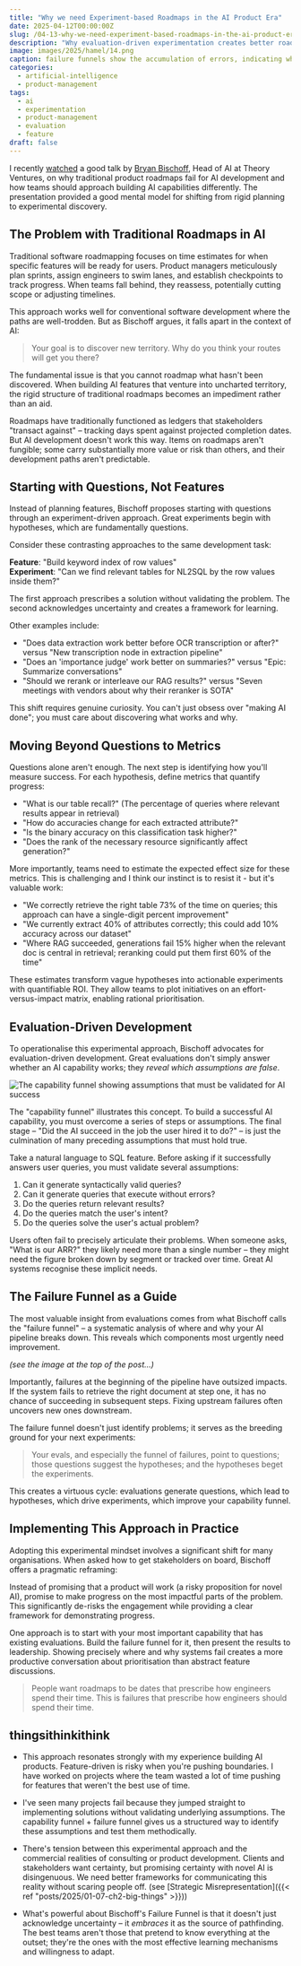 ```yaml
---
title: "Why we need Experiment-based Roadmaps in the AI Product Era"
date: 2025-04-12T00:00:00Z
slug: /04-13-why-we-need-experiment-based-roadmaps-in-the-ai-product-era/
description: "Why evaluation-driven experimentation creates better roadmaps in AI products."
image: images/2025/hamel/14.png
caption: failure funnels show the accumulation of errors, indicating where effort must be spent
categories:
  - artificial-intelligence
  - product-management
tags:
  - ai
  - experimentation
  - product-management
  - evaluation
  - feature
draft: false
---
```


I recently [watched](https://www.youtube.com/watch?v=R_HnI9oTv3c) a good talk by [Bryan Bischoff](https://www.linkedin.com/in/bryan-bischof/), Head of AI at Theory Ventures, on why traditional product roadmaps fail for AI development and how teams should approach building AI capabilities differently. The presentation provided a good mental model for shifting from rigid planning to experimental discovery.

## The Problem with Traditional Roadmaps in AI

Traditional software roadmapping focuses on time estimates for when specific features will be ready for users. Product managers meticulously plan sprints, assign engineers to swim lanes, and establish checkpoints to track progress. When teams fall behind, they reassess, potentially cutting scope or adjusting timelines.

This approach works well for conventional software development where the paths are well-trodden. But as Bischoff argues, it falls apart in the context of AI:

> Your goal is to discover new territory. Why do you think your routes will get you there?

The fundamental issue is that you cannot roadmap what hasn't been discovered. When building AI features that venture into uncharted territory, the rigid structure of traditional roadmaps becomes an impediment rather than an aid.

Roadmaps have traditionally functioned as ledgers that stakeholders "transact against" – tracking days spent against projected completion dates. But AI development doesn't work this way. Items on roadmaps aren't fungible; some carry substantially more value or risk than others, and their development paths aren't predictable.

## Starting with Questions, Not Features

Instead of planning features, Bischoff proposes starting with questions through an experiment-driven approach. Great experiments begin with hypotheses, which are fundamentally questions.

Consider these contrasting approaches to the same development task:

**Feature**: "Build keyword index of row values"  
**Experiment**: "Can we find relevant tables for NL2SQL by the row values inside them?"

The first approach prescribes a solution without validating the problem. The second acknowledges uncertainty and creates a framework for learning.

Other examples include:

- "Does data extraction work better before OCR transcription or after?" versus "New transcription node in extraction pipeline"
- "Does an 'importance judge' work better on summaries?" versus "Epic: Summarize conversations"
- "Should we rerank or interleave our RAG results?" versus "Seven meetings with vendors about why their reranker is SOTA"

This shift requires genuine curiosity. You can't just obsess over "making AI done"; you must care about discovering what works and why.

## Moving Beyond Questions to Metrics

Questions alone aren't enough. The next step is identifying how you'll measure success. For each hypothesis, define metrics that quantify progress:

- "What is our table recall?" (The percentage of queries where relevant results appear in retrieval)
- "How do accuracies change for each extracted attribute?"
- "Is the binary accuracy on this classification task higher?"
- "Does the rank of the necessary resource significantly affect generation?"

More importantly, teams need to estimate the expected effect size for these metrics. This is challenging and I think our instinct is to resist it - but it's valuable work:

- "We correctly retrieve the right table 73% of the time on queries; this approach can have a single-digit percent improvement"
- "We currently extract 40% of attributes correctly; this could add 10% accuracy across our dataset"
- "Where RAG succeeded, generations fail 15% higher when the relevant doc is central in retrieval; reranking could put them first 60% of the time"

These estimates transform vague hypotheses into actionable experiments with quantifiable ROI. They allow teams to plot initiatives on an effort-versus-impact matrix, enabling rational prioritisation.

## Evaluation-Driven Development

To operationalise this experimental approach, Bischoff advocates for evaluation-driven development. Great evaluations don't simply answer whether an AI capability works; they _reveal which assumptions are false_.

![The capability funnel showing assumptions that must be validated for AI success](/images/2025/hamel/11.png)

The "capability funnel" illustrates this concept. To build a successful AI capability, you must overcome a series of steps or assumptions. The final stage – "Did the AI succeed in the job the user hired it to do?" – is just the culmination of many preceding assumptions that must hold true.

Take a natural language to SQL feature. Before asking if it successfully answers user queries, you must validate several assumptions:

1. Can it generate syntactically valid queries?
2. Can it generate queries that execute without errors?
3. Do the queries return relevant results?
4. Do the queries match the user's intent?
5. Do the queries solve the user's actual problem?

Users often fail to precisely articulate their problems. When someone asks, "What is our ARR?" they likely need more than a single number – they might need the figure broken down by segment or tracked over time. Great AI systems recognise these implicit needs.

## The Failure Funnel as a Guide

The most valuable insight from evaluations comes from what Bischoff calls the "failure funnel" – a systematic analysis of where and why your AI pipeline breaks down. This reveals which components most urgently need improvement.

_(see the image at the top of the post...)_

Importantly, failures at the beginning of the pipeline have outsized impacts. If the system fails to retrieve the right document at step one, it has no chance of succeeding in subsequent steps. Fixing upstream failures often uncovers new ones downstream.

The failure funnel doesn't just identify problems; it serves as the breeding ground for your next experiments:

> Your evals, and especially the funnel of failures, point to questions; those questions suggest the hypotheses; and the hypotheses beget the experiments.

This creates a virtuous cycle: evaluations generate questions, which lead to hypotheses, which drive experiments, which improve your capability funnel.

## Implementing This Approach in Practice

Adopting this experimental mindset involves a significant shift for many organisations. When asked how to get stakeholders on board, Bischoff offers a pragmatic reframing:

Instead of promising that a product will work (a risky proposition for novel AI), promise to make progress on the most impactful parts of the problem. This significantly de-risks the engagement while providing a clear framework for demonstrating progress.

One approach is to start with your most important capability that has existing evaluations. Build the failure funnel for it, then present the results to leadership. Showing precisely where and why systems fail creates a more productive conversation about prioritisation than abstract feature discussions.

> People want roadmaps to be dates that prescribe how engineers spend their time. This is failures that prescribe how engineers should spend their time.

## thingsithinkithink

- This approach resonates strongly with my experience building AI products. Feature-driven is risky when you're pushing boundaries. I have worked on projects where the team wasted a lot of time pushing for features that weren't the best use of time.

- I've seen many projects fail because they jumped straight to implementing solutions without validating underlying assumptions. The capability funnel + failure funnel gives us a structured way to identify these assumptions and test them methodically.

- There's tension between this experimental approach and the commercial realities of consulting or product development. Clients and stakeholders want certainty, but promising certainty with novel AI is disingenuous. We need better frameworks for communicating this reality without scaring people off. (see [Strategic Misrepresentation]({{< ref "posts/2025/01-07-ch2-big-things" >}}))

- What's powerful about Bischoff's Failure Funnel is that it doesn't just acknowledge uncertainty – it _embraces_ it as the source of pathfinding. The best teams aren't those that pretend to know everything at the outset; they're the ones with the most effective learning mechanisms and willingness to adapt.
